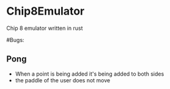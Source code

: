 # Chip8Emulator
Chip 8 emulator written in rust

#Bugs:
## Pong
* When a point is being added it's being added to both sides
* the paddle of the user does not move
